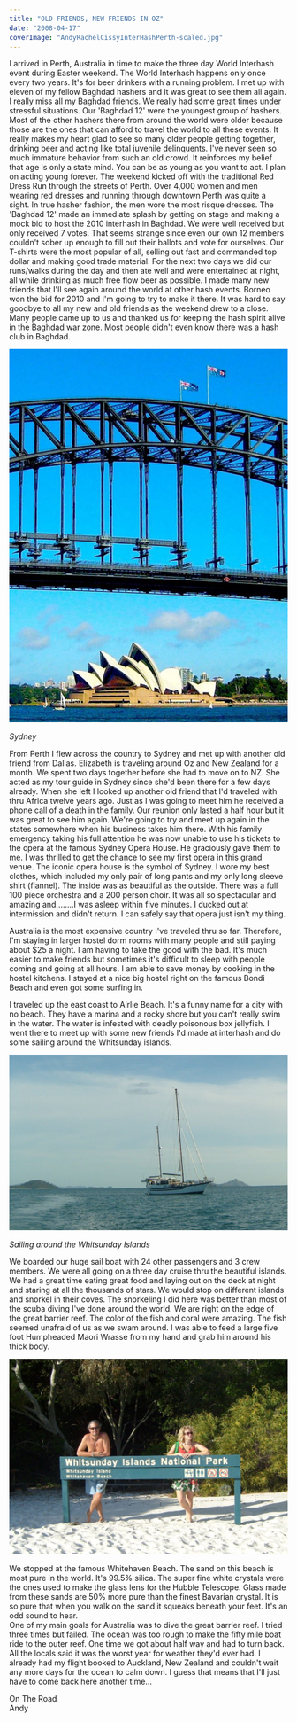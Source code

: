 ```yaml
---
title: "OLD FRIENDS, NEW FRIENDS IN OZ"
date: "2008-04-17"
coverImage: "AndyRachelCissyInterHashPerth-scaled.jpg"
---
```


I arrived in Perth, Australia in time to make the three day World Interhash event during Easter weekend. The World Interhash happens only once every two years. It's for beer drinkers with a running problem. I met up with eleven of my fellow Baghdad hashers and it was great to see them all again. I really miss all my Baghdad friends. We really had some great times under stressful situations. Our 'Baghdad 12' were the youngest group of hashers. Most of the other hashers there from around the world were older because those are the ones that can afford to travel the world to all these events. It really makes my heart glad to see so many older people getting together, drinking beer and acting like total juvenile delinquents. I've never seen so much immature behavior from such an old crowd. It reinforces my belief that age is only a state mind. You can be as young as you want to act. I plan on acting young forever. The weekend kicked off with the traditional Red Dress Run through the streets of Perth. Over 4,000 women and men wearing red dresses and running through downtown Perth was quite a sight. In true hasher fashion, the men wore the most risque dresses. The 'Baghdad 12' made an immediate splash by getting on stage and making a mock bid to host the 2010 interhash in Baghdad. We were well received but only received 7 votes. That seems strange since even our own 12 members couldn't sober up enough to fill out their ballots and vote for ourselves. Our T-shirts were the most popular of all, selling out fast and commanded top dollar and making good trade material. For the next two days we did our runs/walks during the day and then ate well and were entertained at night, all while drinking as much free flow beer as possible. I made many new friends that I'll see again around the world at other hash events. Borneo won the bid for 2010 and I'm going to try to make it there. It was hard to say goodbye to all my new and old friends as the weekend drew to a close. Many people came up to us and thanked us for keeping the hash spirit alive in the Baghdad war zone. Most people didn't even know there was a hash club in Baghdad.

[![](images/andy_on_the_road-179-766x1024.jpg)](http://localhost/andy/wp-content/uploads/2017/11/OperaHouseBridgeSydney.jpg)

_Sydney_

From Perth I flew across the country to Sydney and met up with another old friend from Dallas. Elizabeth is traveling around Oz and New Zealand for a month. We spent two days together before she had to move on to NZ. She acted as my tour guide in Sydney since she'd been there for a few days already. When she left I looked up another old friend that I'd traveled with thru Africa twelve years ago. Just as I was going to meet him he received a phone call of a death in the family. Our reunion only lasted a half hour but it was great to see him again. We're going to try and meet up again in the states somewhere when his business takes him there. With his family emergency taking his full attention he was now unable to use his tickets to the opera at the famous Sydney Opera House. He graciously gave them to me. I was thrilled to get the chance to see my first opera in this grand venue. The iconic opera house is the symbol of Sydney. I wore my best clothes, which included my only pair of long pants and my only long sleeve shirt (flannel). The inside was as beautiful as the outside. There was a full 100 piece orchestra and a 200 person choir. It was all so spectacular and amazing and........I was asleep within five minutes. I ducked out at intermission and didn't return. I can safely say that opera just isn't my thing.

Australia is the most expensive country I've traveled thru so far. Therefore, I'm staying in larger hostel dorm rooms with many people and still paying about $25 a night. I am having to take the good with the bad. It's much easier to make friends but sometimes it's difficult to sleep with people coming and going at all hours. I am able to save money by cooking in the hostel kitchens. I stayed at a nice big hostel right on the famous Bondi Beach and even got some surfing in.

I traveled up the east coast to Airlie Beach. It's a funny name for a city with no beach. They have a marina and a rocky shore but you can't really swim in the water. The water is infested with deadly poisonous box jellyfish. I went there to meet up with some new friends I'd made at interhash and do some sailing around the Whitsunday islands.

[![](images/HabibiSailboat2WhitsundayIslands-1024x643.jpg)](http://localhost/andy/wp-content/uploads/2017/11/HabibiSailboat2WhitsundayIslands.jpg)

_Sailing around the Whitsunday Islands_

We boarded our huge sail boat with 24 other passengers and 3 crew members. We were all going on a three day cruise thru the beautiful islands. We had a great time eating great food and laying out on the deck at night and staring at all the thousands of stars. We would stop on different islands and snorkel in their coves. The snorkeling I did here was better than most of the scuba diving I've done around the world. We are right on the edge of the great barrier reef. The color of the fish and coral were amazing. The fish seemed unafraid of us as we swam around. I was able to feed a large five foot Humpheaded Maori Wrasse from my hand and grab him around his thick body.

[![](images/AndyKathyWhitehavenBeachWhitsundayIslands-1024x719.jpg)](http://localhost/andy/wp-content/uploads/2017/11/AndyKathyWhitehavenBeachWhitsundayIslands.jpg)

We stopped at the famous Whitehaven Beach. The sand on this beach is most pure in the world. It's 99.5% silica. The super fine white crystals were the ones used to make the glass lens for the Hubble Telescope. Glass made from these sands are 50% more pure than the finest Bavarian crystal. It is so pure that when you walk on the sand it squeaks beneath your feet. It's an odd sound to hear.  
One of my main goals for Australia was to dive the great barrier reef. I tried three times but failed. The ocean was too rough to make the fifty mile boat ride to the outer reef. One time we got about half way and had to turn back. All the locals said it was the worst year for weather they'd ever had. I already had my flight booked to Auckland, New Zealand and couldn't wait any more days for the ocean to calm down. I guess that means that I'll just have to come back here another time...

On The Road  
Andy
